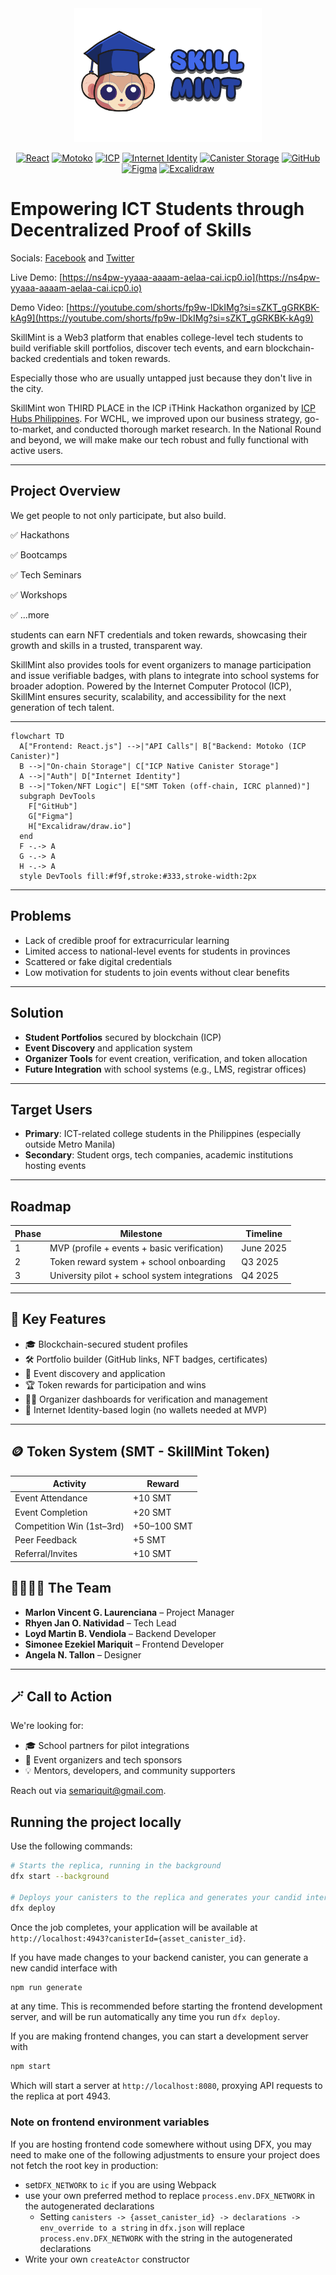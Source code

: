 <div align="center">
  <img src="./SkillMint.png" alt="SkillMint Logo" width="300"/>
</div>

<div align="center">

[![React](https://img.shields.io/badge/Frontend-React.js-61DAFB?logo=react)](https://react.dev/) [![Motoko](https://img.shields.io/badge/Backend-Motoko-2D6DF6?logo=data:image/svg+xml;base64,PHN2ZyBmaWxsPSIjMkQ2REY2IiB2aWV3Qm94PSIwIDAgMjQgMjQiPjxwYXRoIGQ9Ik0xMiAyQzYuNDggMiAyIDYuNDggMiAxMnM0LjQ4IDEwIDEwIDEwIDEwLTQuNDggMTAtMTBTMTcuNTIgMiAxMiAyem0wIDE4Yy00LjQxIDAtOC0zLjU5LTgtOHMzLjU5LTggOC04IDggMy41OSA4IDgtMy41OSA4LTggOHoiLz48L3N2Zz4=)](https://internetcomputer.org/docs/current/motoko/main/motoko-intro/) [![ICP](https://img.shields.io/badge/Blockchain-ICP-29ABE2?logo=internet-computer)](https://internetcomputer.org/) [![Internet Identity](https://img.shields.io/badge/Auth-Internet%20Identity-FF9900?logo=internet-computer)](https://identity.ic0.app/) [![Canister Storage](https://img.shields.io/badge/Storage-Canister%20Storage-6E4AFF?logo=internet-computer)](https://internetcomputer.org/docs/current/developer-docs/integrations/storage/) [![GitHub](https://img.shields.io/badge/Dev%20Tools-GitHub-181717?logo=github)](https://github.com/) [![Figma](https://img.shields.io/badge/Design-Figma-F24E1E?logo=figma)](https://figma.com/) [![Excalidraw](https://img.shields.io/badge/Design-Excalidraw-1D1D1D?logo=excalidraw)](https://excalidraw.com/)

</div>

# **Empowering ICT Students through Decentralized Proof of Skills**

Socials: [Facebook](https://www.facebook.com/profile.php?id=61577693313846) and [Twitter](https://x.com/skillmintph/status/1936428982003773634)

Live Demo: [https://ns4pw-yyaaa-aaaam-aelaa-cai.icp0.io](https://ns4pw-yyaaa-aaaam-aelaa-cai.icp0.io)

Demo Video:
[https://youtube.com/shorts/fp9w-lDkIMg?si=sZKT_gGRKBK-kAg9](https://youtube.com/shorts/fp9w-lDkIMg?si=sZKT_gGRKBK-kAg9)

SkillMint is a Web3 platform that enables college-level tech students to build verifiable skill portfolios, discover tech events, and earn blockchain-backed credentials and token rewards.

Especially those who are usually untapped just because they don't live in the city.

SkillMint won THIRD PLACE in the ICP iTHink Hackathon organized by [ICP Hubs Philippines](https://x.com/icphub_PH/status/1933070834882519292). For WCHL, we improved upon our business strategy, go-to-market, and conducted thorough market research. In the National Round and beyond, we will make make our tech robust and fully functional with active users.

---

## Project Overview

We get people to not only participate, but also build.

✅ Hackathons

✅ Bootcamps

✅ Tech Seminars

✅ Workshops

✅ ...more 

students can earn NFT credentials and token rewards, showcasing their growth and skills in a trusted, transparent way. 

SkillMint also provides tools for event organizers to manage participation and issue verifiable badges, with plans to integrate into school systems for broader adoption. Powered by the Internet Computer Protocol (ICP), SkillMint ensures security, scalability, and accessibility for the next generation of tech talent.

---

```mermaid
flowchart TD
  A["Frontend: React.js"] -->|"API Calls"| B["Backend: Motoko (ICP Canister)"]
  B -->|"On-chain Storage"| C["ICP Native Canister Storage"]
  A -->|"Auth"| D["Internet Identity"]
  B -->|"Token/NFT Logic"| E["SMT Token (off-chain, ICRC planned)"]
  subgraph DevTools
    F["GitHub"]
    G["Figma"]
    H["Excalidraw/draw.io"]
  end
  F -.-> A
  G -.-> A
  H -.-> A
  style DevTools fill:#f9f,stroke:#333,stroke-width:2px
  ```
---

## Problems

- Lack of credible proof for extracurricular learning
- Limited access to national-level events for students in provinces
- Scattered or fake digital credentials
- Low motivation for students to join events without clear benefits

---

## Solution 

- **Student Portfolios** secured by blockchain (ICP)
- **Event Discovery** and application system
- **Organizer Tools** for event creation, verification, and token allocation
- **Future Integration** with school systems (e.g., LMS, registrar offices)

---

## Target Users

- **Primary**: ICT-related college students in the Philippines (especially outside Metro Manila)
- **Secondary**: Student orgs, tech companies, academic institutions hosting events

---

## Roadmap

| Phase | Milestone                                      | Timeline |
|-------|------------------------------------------------|----------|
| 1     | MVP (profile + events + basic verification)    | June 2025|
| 2     | Token reward system + school onboarding        | Q3 2025  |
| 3     | University pilot + school system integrations  | Q4 2025  |

---

## 🧠 Key Features

- 🎓 Blockchain-secured student profiles
- 🛠 Portfolio builder (GitHub links, NFT badges, certificates)
- 📅 Event discovery and application
- 🏆 Token rewards for participation and wins
- 🧑‍🏫 Organizer dashboards for verification and management
- 🔐 Internet Identity-based login (no wallets needed at MVP)

---

## 🪙 Token System (SMT - SkillMint Token)

| Activity                  | Reward      |
|---------------------------|-------------|
| Event Attendance          | +10 SMT     |
| Event Completion          | +20 SMT     |
| Competition Win (1st–3rd) | +50–100 SMT |
| Peer Feedback             | +5 SMT      |
| Referral/Invites          | +10 SMT     |


## 👨‍👩‍👧‍👦 The Team

- **Marlon Vincent G. Laurenciana** – Project Manager  
- **Rhyen Jan O. Natividad** – Tech Lead  
- **Loyd Martin B. Vendiola** – Backend Developer  
- **Simonee Ezekiel Mariquit** – Frontend Developer  
- **Angela N. Tallon** – Designer

---

## 🪄 Call to Action

We're looking for:
- 🎓 School partners for pilot integrations
- 🏢 Event organizers and tech sponsors
- 💡 Mentors, developers, and community supporters

Reach out via semariquit@gmail.com.

## Running the project locally

Use the following commands:

```bash
# Starts the replica, running in the background
dfx start --background

# Deploys your canisters to the replica and generates your candid interface
dfx deploy
```

Once the job completes, your application will be available at `http://localhost:4943?canisterId={asset_canister_id}`.

If you have made changes to your backend canister, you can generate a new candid interface with

```bash
npm run generate
```

at any time. This is recommended before starting the frontend development server, and will be run automatically any time you run `dfx deploy`.

If you are making frontend changes, you can start a development server with

```bash
npm start
```

Which will start a server at `http://localhost:8080`, proxying API requests to the replica at port 4943.

### Note on frontend environment variables

If you are hosting frontend code somewhere without using DFX, you may need to make one of the following adjustments to ensure your project does not fetch the root key in production:

- set`DFX_NETWORK` to `ic` if you are using Webpack
- use your own preferred method to replace `process.env.DFX_NETWORK` in the autogenerated declarations
  - Setting `canisters -> {asset_canister_id} -> declarations -> env_override to a string` in `dfx.json` will replace `process.env.DFX_NETWORK` with the string in the autogenerated declarations
- Write your own `createActor` constructor

